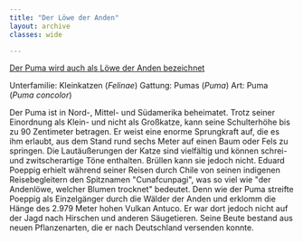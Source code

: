 ```yaml
---
title: "Der Löwe der Anden"
layout: archive
classes: wide

---
```


[Der Puma wird auch als Löwe der Anden bezeichnet](/img/thumbs/Puma_thumb.jpg)

Unterfamilie: Kleinkatzen (*Felinae*)
Gattung: Pumas (*Puma*)
Art: Puma (*Puma concolor*)

Der Puma ist in Nord-, Mittel- und Südamerika beheimatet. Trotz seiner Einordnung als Klein- und nicht als Großkatze, kann seine Schulterhöhe bis zu 90 Zentimeter betragen. Er weist eine enorme Sprungkraft auf, die es ihm erlaubt, aus dem Stand rund sechs Meter auf einen Baum oder Fels zu springen. Die Lautäußerungen der Katze sind vielfältig und können schrei- und zwitscherartige Töne enthalten. Brüllen kann sie jedoch nicht. Eduard Poeppig erhielt während seiner Reisen durch Chile von seinen indigenen Reisebegleitern den Spitznamen "Cunafcunpagi", was so viel wie "der Andenlöwe, welcher Blumen trocknet" bedeutet. Denn wie der Puma streifte Poeppig als Einzelgänger durch die Wälder der Anden und erklomm die Hänge des 2.979 Meter hohen Vulkan Antuco. Er war dort jedoch nicht auf der Jagd nach Hirschen und anderen Säugetieren. Seine Beute bestand aus neuen Pflanzenarten, die er nach Deutschland versenden konnte.

